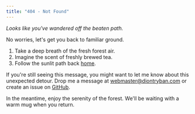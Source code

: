 ```yaml
---
title: "404 - Not Found"
---
```


*Looks like you've wandered off the beaten path.*

No worries, let's get you back to familiar ground.

1. Take a deep breath of the fresh forest air.
2. Imagine the scent of freshly brewed tea.
3. Follow the sunlit path back [home](/).

If you're still seeing this message, you might want to let me know about this
unexpected detour. Drop me a message at [webmaster@diontryban.com](mailto:webmaster@diontryban.com) or create
an issue on [GitHub](https://github.com/Trikzon/diontryban.com/issues).

In the meantime, enjoy the serenity of the forest. We'll be waiting with a warm mug when you return.
